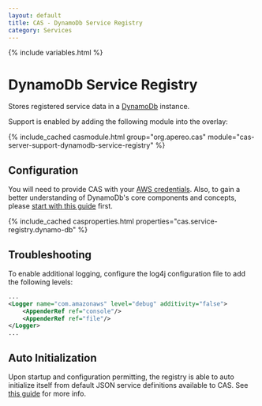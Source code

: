 ```yaml
---
layout: default
title: CAS - DynamoDb Service Registry
category: Services
---
```


{% include variables.html %}

# DynamoDb Service Registry

Stores registered service data in a [DynamoDb](https://aws.amazon.com/dynamodb/) instance.

Support is enabled by adding the following module into the overlay:

{% include_cached casmodule.html group="org.apereo.cas" module="cas-server-support-dynamodb-service-registry" %}

## Configuration

You will need to provide CAS with your [AWS credentials](https://aws.amazon.com/console/). Also, to gain a better understanding
of DynamoDb's core components and concepts, please [start with this guide](http://docs.aws.amazon.com/amazondynamodb/latest/developerguide/Introduction.html) first. 

{% include_cached casproperties.html properties="cas.service-registry.dynamo-db" %}

## Troubleshooting

To enable additional logging, configure the log4j configuration file to add the following levels:

```xml
...
<Logger name="com.amazonaws" level="debug" additivity="false">
    <AppenderRef ref="console"/>
    <AppenderRef ref="file"/>
</Logger>
...
```


## Auto Initialization

Upon startup and configuration permitting, the registry is able to auto initialize itself from default JSON service definitions available to CAS. See [this guide](AutoInitialization-Service-Management.html) for more info.
